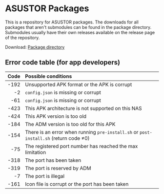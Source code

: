 # ASUSTOR Packages

This is a repository for ASUSTOR packages. The downloads for all packages that aren't submodules can be found in the package directory. Submodules usually have their own releases available on the release page of the repository.

Download: [Package directory](https://app.box.com/s/nw45lg0w0y5jzh1529gkqs52j1hct5zq)

## Error code table (for app developers)

| Code | Possible conditions |
| ---: | :------------------ |
| -192 | Unsupported APK format or the APK is corrupt |
|   -2 | `config.json` is missing or corrupt |
|  -61 | `config.json` is missing or corrupt |
| -423 | This APK architecture is not supported on this NAS |
| -424 | This APK version is too old |
| -184 | The ADM version is too old for this APK |
| -154 | There is an error when running `pre-install.sh` or `post-install.sh` (return code ≠0) |
|  -75 | The registered port number has reached the max limitation |
| -318 | The port has been taken |
| -319 | The port is reserved by ADM |
|   -7 | The port is illegal |
| -161 | Icon file is corrupt or the port has been taken |
